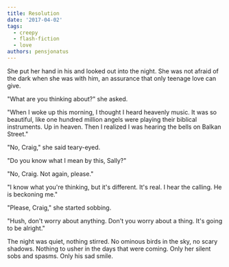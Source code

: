 ```yaml
---
title: Resolution
date: '2017-04-02'
tags:
  - creepy
  - flash-fiction
  - love
authors: pensjonatus
---
```


She put her hand in his and looked out into the night. She was not afraid of the
dark when she was with him, an assurance that only teenage love can give.

<!-- truncate -->

"What are you thinking about?" she asked.

"When I woke up this morning, I thought I heard heavenly music. It was so
beautiful, like one hundred million angels were playing their biblical
instruments. Up in heaven. Then I realized I was hearing the bells on Balkan
Street."

"No, Craig," she said teary-eyed.

"Do you know what I mean by this, Sally?"

"No, Craig. Not again, please."

"I know what you're thinking, but it's different. It's real. I hear the calling.
He is beckoning me."

"Please, Craig," she started sobbing.

"Hush, don't worry about anything. Don't you worry about a thing. It's going to
be alright."

The night was quiet, nothing stirred. No ominous birds in the sky, no scary
shadows. Nothing to usher in the days that were coming. Only her silent sobs and
spasms. Only his sad smile.

